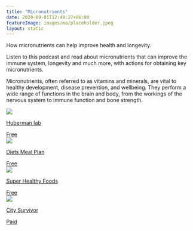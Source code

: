 ```yaml
---
title: "Micronutrients"
date: 2020-09-01T12:49:27+06:00
featureImage: images/ma/placeholder.jpeg
layout: static
---
```


How micronutrients can help improve health and longevity.

Listen to this podcast and read about micronutrients that can improve the immune system, longevity and much more, with actions for obtaining key micronutrients.

Micronutrients, often referred to as vitamins and minerals, are vital to healthy development, disease prevention, and wellbeing. They perform a wide range of functions in the brain and body, from the workings of the nervous system to immune function and bone strength.

<a class="ma-link" href="https://hubermanlab.com/dr-rhonda-patrick-micronutrients-for-health-and-longevity/"><div class="ma-card ma-card-Health"><div class="ma-icon"><img src ="/images/icon-check.png"/></div><div class="ma-name"><p>Huberman lab</p></div><div class="ma-paid-text"><span>Free</span></div></div></a><a class="ma-link" href="https://www.dietsmealplan.com/micronutrient/"><div class="ma-card ma-card-Health"><div class="ma-icon"><img src ="/images/icon-check.png"/></div><div class="ma-name"><p>Diets Meal Plan</p></div><div class="ma-paid-text"><span>Free</span></div></div></a><a class="ma-link" href="https://thesuperhealthyfood.com/micronutrient-diet-plan-for-weight-loss/"><div class="ma-card ma-card-Health"><div class="ma-icon"><img src ="/images/icon-check.png"/></div><div class="ma-name"><p>Super Healthy Foods</p></div><div class="ma-paid-text"><span>Free</span></div></div></a><a class="ma-link" href="https://www.awin1.com/cread.php?awinmid=35301&awinaffid=1198638&ued=https%3A%2F%2Fcitysurvivor.co.uk%2F"><div class="ma-card ma-card-Health"><div class="ma-icon"><img src ="/images/icon-pound.png"/></div><div class="ma-name"><p>City Survivor</p></div><div class="ma-paid-text"><span>Paid</span></div></div></a>  

<br/><br/>






